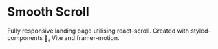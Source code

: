 # Smooth Scroll

Fully responsive landing page utilising react-scroll. Created with styled-components 💅, Vite and framer-motion.
